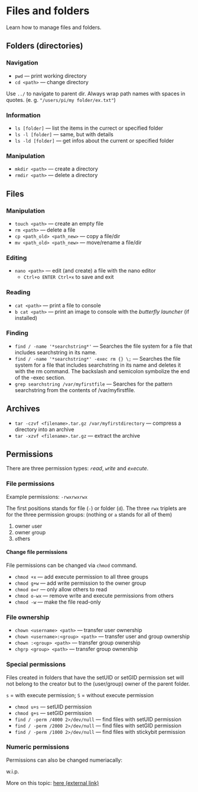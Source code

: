 # Files and folders
Learn how to manage files and folders.

## Folders (directories)
### Navigation
- `pwd` — print working directory
- `cd <path>` — change directory

Use `../` to navigate to parent dir.
Always wrap path names with spaces in quotes. (e. g. `"/users/pi/my folder/ex.txt"`)

### Information
- `ls [folder]` — list the items in the currect or specified folder
- `ls -l [folder]` — same, but with details
- `ls -ld [folder]` — get infos about the current or specified folder

### Manipulation
- `mkdir <path>` — create a directory
- `rmdir <path>` — delete a directory

## Files
### Manipulation
- `touch <path>` — create an empty file
- `rm <path>` — delete a file
- `cp <path_old> <path_new>` — copy a file/dir
- `mv <path_old> <path_new>` — move/rename a file/dir

### Editing
- `nano <path>` — edit (and create) a file with the nano editor 
	- `Ctrl+o ENTER Ctrl+x` to save and exit

### Reading
- `cat <path>` — print a file to console
- `b cat <path>` — print an image to console with the _butterfly launcher_ (if installed)

### Finding
- `find / -name '*searchstring*'` — Searches the file system for a file that includes searchstring in its name.
- `find / -name '*searchstring*' -exec rm {} \;` — Searches the file system for a file that includes searchstring in its name and deletes it with the rm command. The backslash and semicolon symbolize the end of the -exec section.
- `grep searchstring /var/myfirstfile` — Searches for the pattern searchstring from the contents of /var/myfirstfile.

## Archives
- `tar -czvf <filename>.tar.gz /var/myfirstdirectory` — compress a directory into an archive
- `tar -xzvf <filename>.tar.gz` — extract the archive 

## Permissions
There are three permission types: _`r`ead_, _`w`rite_ and _e`x`ecute_.

### File permissions
Example permissions: `-rwxrwxrwx`

The first positions stands for file (`-`) or folder (`d`). The three `rwx` triplets are for the three permission groups: (nothing or `a` stands for all of them)

1. owner `u`ser 
2. owner `g`roup 
3. `o`thers 

#### Change file permissions
File permissions can be changed via `chmod` command.

- `chmod +x` — add execute permission to all three groups
- `chmod g+w` — add write permission to the owner group
- `chmod o=r` — only allow others to read
- `chmod o-wx` — remove write and execute permissions from others
- `chmod -w` — make the file read-only

### File ownership
- `chown <username> <path>` — transfer user ownership
- `chown <username>:<group> <path>` — transfer user and group ownership
- `chown :<group> <path>` — transfer group ownership
- `chgrp <group> <path>` — transfer group ownership

### Special permissions
Files created in folders that have the setUID or setGID permission set will not belong to the creator but to the (user/group) owner of the parent folder.

`s` = with execute permission; `S` = without execute permission

- `chmod u+s` — setUID permission
- `chmod g+s` — setGID permission
- `find / -perm /4000 2>/dev/null` — find files with setUID permission
- `find / -perm /2000 2>/dev/null` — find files with setGID permission
- `find / -perm /1000 2>/dev/null` — find files with stickybit permission

### Numeric permissions
Permissions can also be changed numeriacally:

w.i.p.

More on this topic: [here (external link)](https://www.redhat.com/sysadmin/suid-sgid-sticky-bit)